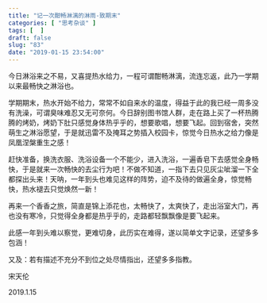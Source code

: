```yaml
---
title: "记一次酣畅淋漓的淋雨-致期末"
categories: [ "思考杂谈" ]
tags: [  ]
draft: false
slug: "83"
date: "2019-01-15 23:54:00"
---
```




今日淋浴来之不易，又喜提热水给力，一程可谓酣畅淋漓，流连忘返，此乃一学期以来最畅快之淋浴也。

学期期末，热水开始不给力，常常不如自来水的温度，得益于此的我已经一周多没有洗澡，可谓臭味难忍又无可奈何。今日辞别图书馆人群，走在路上买了一杯热腾腾的烤奶，烤奶下肚只感觉身体热乎乎的，想要歌唱，想要飞起。回到宿舍，突然萌生之淋浴愿望，于是就迅雷不及掩耳之势插入校园卡，惊觉今日热水之给力像是凤凰涅槃重生之感！

赶快准备，换洗衣服、洗浴设备一个不能少，进入洗浴，一遍香皂下去感觉全身畅快，于是就来一次畅快的去尘行为吧！不做不知道，一指下去只见灰尘呲溜一下全都探出头来！天呐，一年到头也难见这样的阵势，迫不及待的做遍全身，惊觉畅快，热水褪去只觉焕然一新！

再来一个香香之旅，简直是锦上添花也，太畅快了，太爽快了，走出浴室大门，再也没有寒冷，只觉得全身都是热乎乎的，走路都轻飘飘像是要飞起来。

此感一年到头难以察觉，更难切身，此历实在难得，遂以简单文字记录，还望多多包涵！

又及：若有描述不充分不到位之处尽情指出，还望多多指教。

宋天伦

2019.1.15